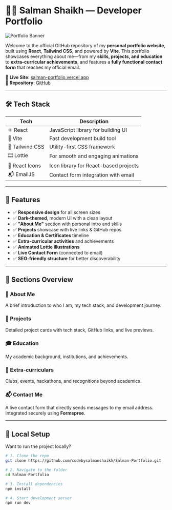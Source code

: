 # 🧑‍💻 Salman Shaikh — Developer Portfolio

![Portfolio Banner](https://github.com/codebysalmanshaikh/Salman-Portfolio/assets/your-banner-if-any.png)

Welcome to the official GitHub repository of my **personal portfolio website**, built using **React**, **Tailwind CSS**, and powered by **Vite**. This portfolio showcases everything about me—from my **skills, projects, and education** to **extra-curricular achievements**, and features a **fully functional contact form** that reaches my official email.

🔗 **Live Site**: [salman-portfolio.vercel.app](https://salman-portfolio-salman-shaikhs-projects-3622cdda.vercel.app/)  
📂 **Repository**: [GitHub](https://github.com/codebysalmanshaikh/Salman-Portfolio.git)

---

## 🛠️ Tech Stack

| Tech            | Description                             |
|-----------------|-----------------------------------------|
| ⚛️ React        | JavaScript library for building UI      |
| 🚀 Vite         | Fast development build tool             |
| 💨 Tailwind CSS | Utility-first CSS framework             |
| 🎞️ Lottie      | For smooth and engaging animations       |
| 🔧 React Icons  | Icon library for React-based projects   |
| 📬 EmailJS      | Contact form integration with email     |

---

## 📌 Features

- ✅ **Responsive design** for all screen sizes
- ✅ **Dark-themed**, modern UI with a clean layout
- ✅ **"About Me"** section with personal intro and skills
- ✅ **Projects** showcase with live links & GitHub repos
- ✅ **Education & Certificates** timeline
- ✅ **Extra-curricular activities** and achievements
- ✅ **Animated Lottie illustrations**
- ✅ **Live Contact Form** (connected to email)
- ✅ **SEO-friendly structure** for better discoverability

---

## 🚀 Sections Overview

### 📘 About Me
A brief introduction to who I am, my tech stack, and development journey.

### 💼 Projects
Detailed project cards with tech stack, GitHub links, and live previews.

### 🎓 Education
My academic background, institutions, and achievements.

### 🏅 Extra-curriculars
Clubs, events, hackathons, and recognitions beyond academics.

### 📬 Contact Me
A live contact form that directly sends messages to my email address.  
Integrated securely using **Formspree**.

---

## 🧪 Local Setup

Want to run the project locally?

```bash
# 1. Clone the repo
git clone https://github.com/codebysalmanshaikh/Salman-Portfolio.git

# 2. Navigate to the folder
cd Salman-Portfolio

# 3. Install dependencies
npm install

# 4. Start development server
npm run dev
